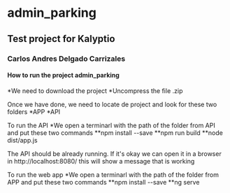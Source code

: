 # admin_parking

## Test project for Kalyptio
### Carlos Andres Delgado Carrizales

#### How to run the project admin_parking

*We need to download the project
*Uncompress the file .zip

Once we have done, we need to locate de project and look for these two folders
*APP
*API

To run the API
*We open a terminarl with the path of the folder from API and put these two commands
**npm install --save
**npm run build
**node dist/app.js
  
 The API should be already running. If it's okay we can open it in a browser in http://localhost:8080/ this will show a message that is working
 
To run the web app
*We open a terminarl with the path of the folder from APP and put these two commands
**npm install --save
**ng serve
